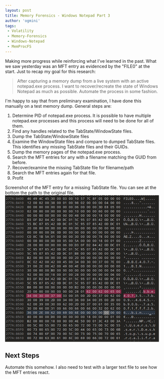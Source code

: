 ```yaml
---
layout: post
title: Memory Forensics - Windows Notepad Part 3
author: 'ogmini'
tags:
 - Volatility
 - Memory-Forensics
 - Windows-Notepad
 - MemProcFS
---
```


Making more progress while reinforcing what I've learned in the past. What we saw yesterday was an MFT entry as evidenced by the "FILE0" at the start. Just to recap my goal for this research:

> After capturing a memory dump from a live system with an active notepad.exe process. I want to recover/recreate the state of Windows Notepad as much as possible. Automate the process in some fashion.

I'm happy to say that from preliminary examination, I have done this manually on a test memory dump. General steps are:

1. Determine PID of notepad.exe process. It is possible to have multiple notepad.exe processes and this process will need to be done for all of them.
2. Find any handles related to the TabState/WindowState files.
3. Dump the TabState/WindowState files
4. Examine the WindowState files and compare to dumped TabState files. This identifies any missing TabState files and their GUIDs.
5. Dump the memory pages of the notepad.exe process.
6. Search the MFT entries for any with a filename matching the GUID from before.
7. Recover/examine the missing TabState file for filename/path
8. Search the MFT entries again for that file.
9. Profit

Screenshot of the MFT entry for a missing TabState file. You can see at the bottom the path to the original file.
![Plugin](/images/windowsnotepad/memory_missingtabstate.png)

## Next Steps

Automate this somehow. I also need to test with a larger text file to see how the MFT entries react.
